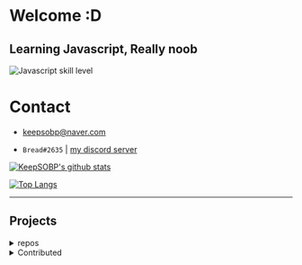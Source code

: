 # Welcome :D

## Learning Javascript, Really noob
![Javascript skill level](https://img.shields.io/badge/Javascript-beginner-green?style=for-the-badge&logo=javascript)

# Contact

- keepsobp@naver.com

- `Bread#2635` | [my discord server](https://discord.link/bread)


[![KeepSOBP's github stats](https://github-readme-stats.vercel.app/api?username=KeepSOBP&theme=tokyonight&show_icons=true)](https://github.com/anuraghazra/github-readme-stats)

[![Top Langs](https://github-readme-stats.vercel.app/api/top-langs/?username=KeepSOBP&theme=tokyonight&layout=compact)](https://github.com/KeepSOBP?tab=repositories)

-------------------------

## Projects

<details>
  <summary>repos</summary>

Planned | ~~Osu!lazer private server, [Keesu](https://github.com/osukeesu)~~

Discord.js music bot for korean, [Hikari](https://github.com/keepsobp/hikari)

Update gist if new youtube video, [youtube-box](https://github.cpm/keepsobp/youtube-box)

Dame dane maker, [dame](https://github.com/keepsobp/dame)
</details>
<details>
  <summary>Contributed</summary>

A mobile website for ExHentai, [e-hentai-view](https://github.com/IronKinoko/e-hentai-view)
</details>

</details>

